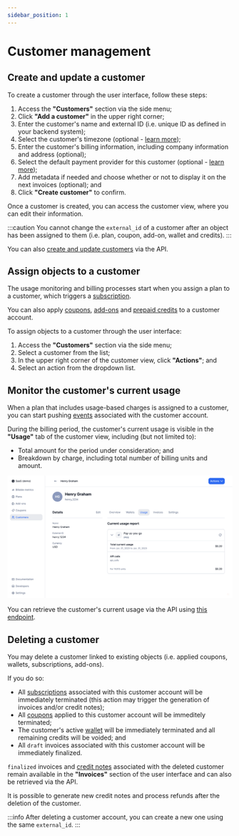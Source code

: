 ```yaml
---
sidebar_position: 1
---
```


# Customer management

## Create and update a customer
To create a customer through the user interface, follow these steps:
1. Access the **"Customers"** section via the side menu;
2. Click **"Add a customer"** in the upper right corner;
3. Enter the customer's name and external ID (i.e. unique ID as defined in your backend system);
4. Select the customer's timezone (optional - [learn more](../06_customers/invoice_customer.md));
5. Enter the customer's billing information, including company information and address (optional);
6. Select the default payment provider for this customer (optional - [learn more](../11_payments/overview.md)); 
7. Add metadata if needed and choose whether or not to display it on the next invoices (optional); and
8. Click **"Create customer"** to confirm.

Once a customer is created, you can access the customer view, where you can edit their information.

:::caution
You cannot change the `external_id` of a customer after an object has been assigned to them (i.e. plan, coupon, add-on, wallet and credits).
:::

You can also [create and update customers](../api/customers/create-update-customer) via the API.

## Assign objects to a customer
The usage monitoring and billing processes start when you assign a plan to a customer, which triggers a [subscription](../05_plans/subscription.md).

You can also apply [coupons](../07_coupons.md), [add-ons](../08_addons.md) and [prepaid credits](../13_prepaid_credits.md) to a customer account.

To assign objects to a customer through the user interface:
1. Access the **"Customers"** section via the side menu;
2. Select a customer from the list;
3. In the upper right corner of the customer view, click **"Actions"**; and
4. Select an action from the dropdown list.

## Monitor the customer's current usage
When a plan that includes usage-based charges is assigned to a customer, you can start pushing [events](../09_events/ingesting_events.md) associated with the customer account.

During the billing period, the customer's current usage is visible in the **"Usage"** tab of the customer view, including (but not limited to):
- Total amount for the period under consideration; and
- Breakdown by charge, including total number of billing units and amount.

![View of the "Usage" tab](../../../static/img/customer-current-usage.png)

You can retrieve the customer's current usage via the API using [this endpoint](../../../static/img/current-usage.png).



## Deleting a customer
You may delete a customer linked to existing objects (i.e. applied coupons, wallets, subscriptions, add-ons).

If you do so:
- All [subscriptions](../05_plans/subscription.md) associated with this customer account will be immediately terminated (this action may trigger the generation of invoices and/or credit notes);
- All [coupons](../07_coupons.md) applied to this customer account will be immeditely terminated;
- The customer's active [wallet](../13_prepaid_credits.md) will be immediately terminated and all remaining credits will be voided; and
- All `draft` invoices associated with this customer account will be immediately finalized.

`finalized` invoices and [credit notes](../12_credit_notes.md) associated with the deleted customer remain available in the **"Invoices"** section of the user interface and can also be retrieved via the API.

It is possible to generate new credit notes and process refunds after the deletion of the customer.

:::info
After deleting a customer account, you can create a new one using the same `external_id`.
:::